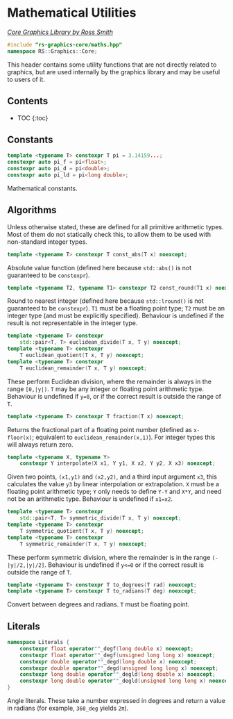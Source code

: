 # Mathematical Utilities

_[Core Graphics Library by Ross Smith](index.html)_

```c++
#include "rs-graphics-core/maths.hpp"
namespace RS::Graphics::Core;
```

This header contains some utility functions that are not directly related to
graphics, but are used internally by the graphics library and may be useful
to users of it.

## Contents

* TOC
{:toc}

## Constants

```c++
template <typename T> constexpr T pi = 3.14159...;
constexpr auto pi_f = pi<float>;
constexpr auto pi_d = pi<double>;
constexpr auto pi_ld = pi<long double>;
```

Mathematical constants.

## Algorithms

Unless otherwise stated, these are defined for all primitive arithmetic types.
Most of them do not statically check this, to allow them to be used with
non-standard integer types.

```c++
template <typename T> constexpr T const_abs(T x) noexcept;
```

Absolute value function (defined here because `std::abs()` is not guaranteed
to be `constexpr`).

```c++
template <typename T2, typename T1> constexpr T2 const_round(T1 x) noexcept;
```

Round to nearest integer (defined here because `std::lround()` is not
guaranteed to be `constexpr`). `T1` must be a floating point type; `T2` must
be an integer type (and must be explicitly specified). Behaviour is undefined
if the result is not representable in the integer type.

```c++
template <typename T> constexpr
    std::pair<T, T> euclidean_divide(T x, T y) noexcept;
template <typename T> constexpr
    T euclidean_quotient(T x, T y) noexcept;
template <typename T> constexpr
    T euclidean_remainder(T x, T y) noexcept;
```

These perform Euclidean division, where the remainder is always in the range
`[0,|y|)`. `T` may be any integer or floating point arithmetic type. Behaviour
is undefined if `y=0`, or if the correct result is outside the range of `T`.

```c++
template <typename T> constexpr T fraction(T x) noexcept;
```

Returns the fractional part of a floating point number (defined as
`x-floor(x)`; equivalent to `euclidean_remainder(x,1)`). For integer types
this will always return zero.

```c++
template <typename X, typename Y>
    constexpr Y interpolate(X x1, Y y1, X x2, Y y2, X x3) noexcept;
```

Given two points, `(x1,y1)` and `(x2,y2)`, and a third input argument `x3`,
this calculates the value `y3` by linear interpolation or extrapolation. `X`
must be a floating point arithmetic type; `Y` only needs to define `Y-Y` and
`X*Y`, and need not be an arithmetic type. Behaviour is undefined if `x1=x2`.

```c++
template <typename T> constexpr
    std::pair<T, T> symmetric_divide(T x, T y) noexcept;
template <typename T> constexpr
    T symmetric_quotient(T x, T y) noexcept;
template <typename T> constexpr
    T symmetric_remainder(T x, T y) noexcept;
```

These perform symmetric division, where the remainder is in the range
`(-|y|/2,|y|/2]`. Behaviour is undefined if `y<=0` or if the correct result is
outside the range of `T`.

```c++
template <typename T> constexpr T to_degrees(T rad) noexcept;
template <typename T> constexpr T to_radians(T deg) noexcept;
```

Convert between degrees and radians. `T` must be floating point.

## Literals

```c++
namespace Literals {
    constexpr float operator""_degf(long double x) noexcept;
    constexpr float operator""_degf(unsigned long long x) noexcept;
    constexpr double operator""_degd(long double x) noexcept;
    constexpr double operator""_degd(unsigned long long x) noexcept;
    constexpr long double operator""_degld(long double x) noexcept;
    constexpr long double operator""_degld(unsigned long long x) noexcept;
}
```

Angle literals. These take a number expressed in degrees and return a value in
radians (for example, `360_deg` yields `2π`).

